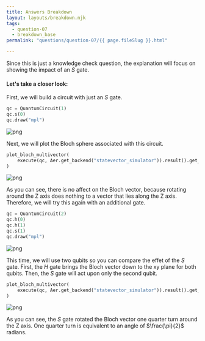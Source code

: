 ```yaml
---
title: Answers Breakdown
layout: layouts/breakdown.njk
tags:
  - question-07
  - breakdown_base
permalink: "questions/question-07/{{ page.fileSlug }}.html"

---
```



Since this is just a knowledge check question, the explanation will focus on showing the impact of an $S$ gate.

#### Let's take a closer look:

First, we will build a circuit with just an $S$ gate.


```python
qc = QuantumCircuit(1)
qc.s(0)
qc.draw("mpl")
```




    
![png](output_13_0.png)
    



Next, we will plot the Bloch sphere associated with this circuit.


```python
plot_bloch_multivector(
    execute(qc, Aer.get_backend("statevector_simulator")).result().get_statevector(qc)
)
```




    
![png](output_15_0.png)
    



As you can see, there is no affect on the Bloch vector, because rotating around the Z axis does nothing to a vector that lies along the Z axis.
Therefore, we will try this again with an additional gate.


```python
qc = QuantumCircuit(2)
qc.h(0)
qc.h(1)
qc.s(1)
qc.draw("mpl")
```




    
![png](output_17_0.png)
    



This time, we will use two qubits so you can compare the effet of the $S$ gate.
First, the $H$ gate brings the Bloch vector down to the xy plane for both qubits.
Then, the $S$ gate will act upon only the second qubit.


```python
plot_bloch_multivector(
    execute(qc, Aer.get_backend("statevector_simulator")).result().get_statevector(qc)
)
```




    
![png](output_19_0.png)
    



As you can see, the $S$ gate rotated the Bloch vector one quarter turn around the Z axis.
One quarter turn is equivalent to an angle of $\frac{\pi}{2}$ radians.

